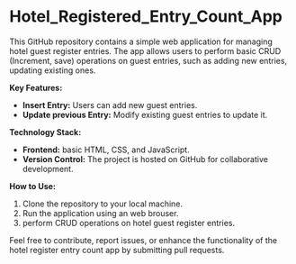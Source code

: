 # Hotel_Registered_Entry_Count_App


This GitHub repository contains a simple web application for managing hotel guest register entries. The app allows users to perform basic CRUD (Increment, save) operations on guest entries, such as adding new entries, updating existing ones. 

**Key Features:**
- **Insert Entry:** Users can add new guest entries.
- **Update previous Entry:** Modify existing guest entries to update it.
  
**Technology Stack:**
- **Frontend:** basic HTML, CSS, and JavaScript.
- **Version Control:** The project is hosted on GitHub for collaborative development.

**How to Use:**
1. Clone the repository to your local machine.
3. Run the application using an web brouser.
4. perform CRUD operations on hotel guest register entries.

Feel free to contribute, report issues, or enhance the functionality of the hotel register entry count app by submitting pull requests.
